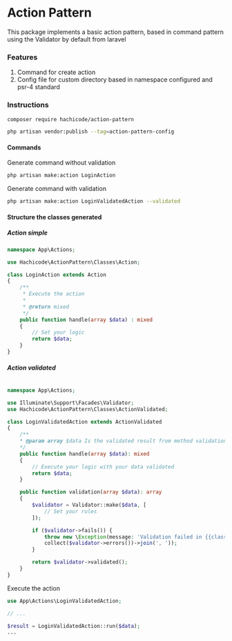 # Action Pattern
This package implements a basic action pattern, based in command pattern using the Validator by default from laravel

### Features

1. Command for create action 
2. Config file for custom directory based in namespace configured and psr-4 standard


### Instructions

```bash 
composer require hachicode/action-pattern
```

```bash 
php artisan vendor:publish --tag=action-pattern-config
```

#### Commands

Generate command without validation
```bash 
php artisan make:action LoginAction
```

Generate command with validation
```bash 
php artisan make:action LoginValidatedAction --validated
```

#### Structure the classes generated

##### Action simple
```php
namespace App\Actions;

use Hachicode\ActionPattern\Classes\Action;

class LoginAction extends Action
{
    /**
     * Execute the action
     *
     * @return mixed
     */
    public function handle(array $data) : mixed
    {
        // Set your logic
        return $data;
    }
}
```

##### Action validated

```php

namespace App\Actions;

use Illuminate\Support\Facades\Validator;
use Hachicode\ActionPattern\Classes\ActionValidated;

class LoginValidatedAction extends ActionValidated
{
    /**
    * @param array $data Is the validated result from method validation
    */
    public function handle(array $data): mixed
    {
        // Execute your logic with your data validated
        return $data;
    }

    public function validation(array $data): array
    {
        $validator = Validator::make($data, [
            // Set your rules
        ]);

        if ($validator->fails()) {
            throw new \Exception(message: 'Validation failed in {{class}} action' . 
            collect($validator->errors())->join(', '));
        }

        return $validator->validated();
    }
}

```


Execute the action 
```php
use App\Actions\LoginValidatedAction;

// ...

$result = LoginValidatedAction::run($data);
...
